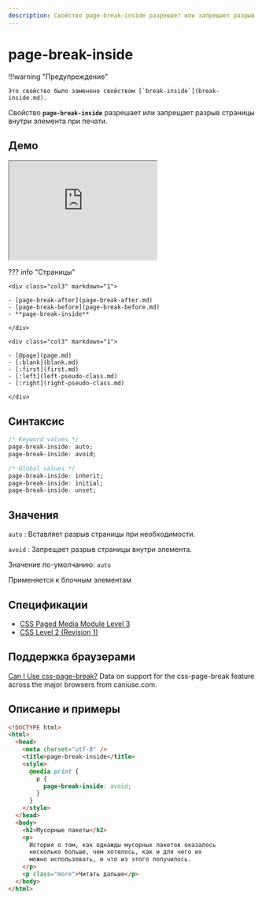 ```yaml
---
description: Свойство page-break-inside разрешает или запрещает разрыв страницы внутри элемента при печати
---
```


# page-break-inside

!!!warning "Предупреждение"

    Это свойство было заменено свойством [`break-inside`](break-inside.md).

Свойство **`page-break-inside`** разрешает или запрещает разрыв страницы внутри элемента при печати.

## Демо

<iframe class="interactive is-default-height" height="200" src="https://interactive-examples.mdn.mozilla.net/pages/css/page-break-inside.html" title="MDN Web Docs Interactive Example" loading="lazy" data-readystate="complete"></iframe>

??? info "Страницы"

    <div class="col3" markdown="1">

    - [page-break-after](page-break-after.md)
    - [page-break-before](page-break-before.md)
    - **page-break-inside**

    </div>

    <div class="col3" markdown="1">

    - [@page](page.md)
    - [:blank](blank.md)
    - [:first](first.md)
    - [:left](left-pseudo-class.md)
    - [:right](right-pseudo-class.md)

    </div>

## Синтаксис

```css
/* Keyword values */
page-break-inside: auto;
page-break-inside: avoid;

/* Global values */
page-break-inside: inherit;
page-break-inside: initial;
page-break-inside: unset;
```

## Значения

`auto`
: Вставляет разрыв страницы при необходимости.

`avoid`
: Запрещает разрыв страницы внутри элемента.

Значение по-умолчанию: `auto`

Применяется к блочным элементам

## Спецификации

- [CSS Paged Media Module Level 3](http://dev.w3.org/csswg/css3-page/#page-break-inside)
- [CSS Level 2 (Revision 1)](http://www.w3.org/TR/CSS2/page.html#propdef-page-break-inside)

## Поддержка браузерами

<p class="ciu_embed" data-feature="css-page-break" data-periods="future_1,current,past_1,past_2">
  <a href="http://caniuse.com/#feat=css-page-break">Can I Use css-page-break?</a> Data on support for the css-page-break feature across the major browsers from caniuse.com.
</p>

## Описание и примеры

```html
<!DOCTYPE html>
<html>
  <head>
    <meta charset="utf-8" />
    <title>page-break-inside</title>
    <style>
      @media print {
        p {
          page-break-inside: avoid;
        }
      }
    </style>
  </head>
  <body>
    <h2>Мусорные пакеты</h2>
    <p>
      История о том, как однажды мусорных пакетов оказалось
      несколько больше, чем хотелось, как и для чего их
      можно использовать, и что из этого получилось.
    </p>
    <p class="more">Читать дальше</p>
  </body>
</html>
```
